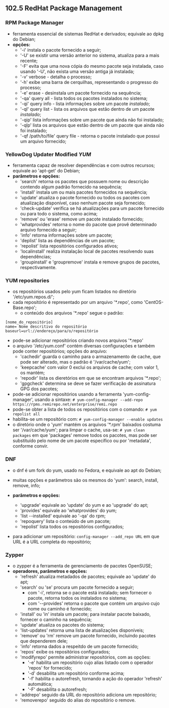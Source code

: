 ## 102.5 RedHat Package Management

### RPM Package Manager
- ferramenta essencial de sistemas RedHat e derivados; equivale ao dpkg do Debian;
- __opções:__
	- '-i' instala o pacote fornecido a seguir;
	- '-U' se existir uma versão anterior no sistema, atualiza para a mais recente;
	- '-F' evita que uma nova cópia do mesmo pacote seja instalada, caso usando '-U', não exista uma versão antiga já instalada;
	- '-v' verbose - detalha o processo;
	- '-h' exibe uma barra de cerquilhas, representando o progresso do processo;
	- '-e' erase - desinstala um pacote fornecido na sequência;
	- '-qa' query all - lista todos os pacotes instalados no sistema;
	- '-qi' query info - lista informações sobre um pacote *instalado*;
	- '-ql' query list - lista os arquivos que estão dentro de um pacote *instalado*;
	- '-qip' lista informações sobre um pacote que ainda não foi instalado;
	- '-qlp' lista os arquivos que estão dentro de um pacote que ainda não foi instalado;
	- '-qf /path/to/file' query file - retorna o pacote instalado que possui um arquivo fornecido;

### YellowDog Updater Modified *YUM*
- ferramenta capaz de resolver dependências e com outros recursos; equivale ao 'apt-get' do Debian;
- __parâmetros e opções:__
	- 'search' retorna os pacotes que possuem nome ou descrição contendo algum padrão fornecido na sequência;
	- 'install' instala um ou mais pacotes fornecidos na sequência;
	- 'update' atualiza o pacote fornecido ou todos os pacotes com atualização disponível, caso nenhum pacote seja fornecido;
	- 'check-update' verifica se há atualizações para um pacote fornecido ou para todo o sistema, como acima;
	- 'remove' ou 'erase' remove um pacote instalado fornecido;
	- 'whatprovides' retorna o nome do pacote que provê determinado arquivo fornecido a seguir;
	- 'info' retorna informações sobre um pacote;
	- 'deplist' lista as dependências de um pacote;
	- 'repolist' lista repositórios configurados ativos;
	- 'localinstall' realiza instalação local de pacotes resolvendo suas dependências;
	- 'groupinstall' e 'groupremove' instala e remove grupos de pacotes, respectivamente.
	
### YUM repositories
- os repositórios usados pelo yum ficam listados no diretório '/etc/yum.repos.d/';
- cada repositório é representado por um arquivo '\*.repo', como 'CentOS-Base.repo';
	- o conteúdo dos arquivos '\*.repo' segue o padrão:
```
[nome_do_repositório]
name= Nome descritivo do repositório
baseurl=url://endereço/para/o/repositório
```
- pode-se adicionar repositórios criando novos arquivos '\*.repo' 
- o arquivo '/etc/yum.conf' contém diversas configurações e também pode conter repositórios; opções do arquivo:
	- 'cachedir' guarda o caminho para o armazenamento de cache, que pode ser alterado, mas o padrão é '/var/cache/yum';
	- 'keepcache' com valor 0 exclui os arquivos de cache; com valor 1, os mantém;
	- 'repodir' lista os dieretórios em que se encontram arquivos '\*.repo';
	- 'gpgcheck' determina se deve se fazer verificação de assinatura GPG dos pacotes;
- pode-se adicionar repositórios usando a ferramenta 'yum-config-manager', usando a sintaxe:
```# yum-config-manager --add-repo https://rpms.remirepo.net/enterprise/remi.repo```
- pode-se obter a lista de todos os repositórios com o comando:
```# yum repolist all```
- habilita-se um repositório com:
```# yum-config-manager --enable updates```
- o diretório onde o 'yum' mantém os arquivos '\*.rpm' baixados costuma ser '/var/cache/yum'; para limpar o cache, usa-se:
```# yum clean packages``` em que 'packages' remove todos os pacotes, mas pode ser substituído pelo nome de um pacote específico ou por 'metadata', conforme convir.

### DNF
- o dnf é um fork do yum, usado no Fedora, e equivale ao apt do Debian;
- muitas opções e parâmetros são os mesmos do 'yum': search, install, remove, info;
- __parâmetros e opções:__
	- 'upgrade' equivale ao 'update' do yum e ao 'upgrade' do apt;
	- 'provides' equivale ao 'whatprovides' do yum;
	- 'list --installed' equivale ao '-qa' do rpm;
	- 'repoquery' lista o conteúdo de um pacote;
	- 'repolist' lista todos os repositórios configurados;

- para adicionar um repositório:
```config-manager --add_repo URL``` em que URL é a URL completa do repositório;

### Zypper
- o zypper é a ferramenta de gerenciamento de pacotes OpenSUSE;
- __operadores, parâmetros e opções:__
	- 'refresh' atualiza metadados de pacotes; equivale ao 'update' do apt;
	- 'search' ou 'se' procura um pacote fornecido a seguir; 
		- com '-i', retorna se o pacote está instalado; sem fornecer o pacote, retorna todos os instalados no sistema;
		- com '--provides' retorna o pacote que contém um arquivo cujo nome ou caminho é fornecido;
	- 'install' ou 'in' instala um pacote; para instalar pacote baixado, fornecer o caminho na sequência;
	- 'update' atualiza os pacotes do sistema;
	- 'list-updates' retorna uma lista de atualizações disponíveis;
	- 'remove' ou 'rm' remove um pacote fornecido, incluindo pacotes que dependerem dele;
	- 'info' retorna dados a respeitdo de um pacote fornecido;
	- 'repos' exibe os repositórios configurados;
	- 'modifyrepo' permite administrar repositórios, com as opções:
		- '-e' habilita um repositório cujo alias listado com o operador 'repos' for fornecido;
		- '-d' desabilita um repositório conforme acima;
		- '-f' habilita o autorefresh, tornando a ação do operador 'refresh' automática;
		- '-F' desabilita o autorefresh;
	- 'addrepo' seguido da URL do repositório adiciona um repositório;
	- 'removerepo' seguido do alias do repositório o remove.